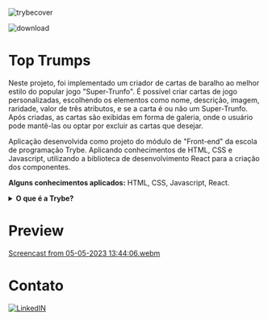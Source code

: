 ![trybecover](https://user-images.githubusercontent.com/109111993/228690909-1a2204ef-ec33-48ef-9a99-35006d6a2e97.jpeg)

![download](https://cdn-icons-png.flaticon.com/128/4313/4313224.png)
# Top Trumps
Neste projeto, foi implementado um criador de cartas de baralho ao melhor estilo do popular jogo "Super-Trunfo". É possível criar cartas de jogo personalizadas, escolhendo os elementos como nome, descrição, imagem, raridade, valor de três atributos, e se a carta é ou não um Super-Trunfo.
Após criadas, as cartas são exibidas em forma de galeria, onde o usuário pode mantê-las ou optar por excluir as cartas que desejar. 

Aplicação desenvolvida como projeto do módulo de "Front-end" da escola de programação Trybe. Aplicando conhecimentos de HTML, CSS e Javascript, utilizando a biblioteca de desenvolvimento React para a criação dos componentes.

<b>Alguns conhecimentos aplicados:</b> HTML, CSS, Javascript, React.

<details><summary><b>O que é a Trybe?</b></summary>A Trybe é uma escola de desenvolvimento web que possui comprometimento genuíno com o sucesso profissional de suas pessoas estudantes. A Trybe é um curso livre de educação profissional, uma formação completa em Desenvolvimento Web que te prepara e conecta com o mercado de trabalho. São mais de 1500 horas de formação distribuídas entre estudo de conteúdo, aulas ao vivo, projetos individuais, em grupo e desenvolvimento de habilidades socioemocionais. Para conhecer mais, acesse: https://www.betrybe.com/ </details>


# Preview
[Screencast from 05-05-2023 13:44:06.webm](https://user-images.githubusercontent.com/109111993/236517680-a7613fcf-3f5b-42b2-a960-7009b7e7420b.webm)


# Contato
[![LinkedIN](https://camo.githubusercontent.com/c00f87aeebbec37f3ee0857cc4c20b21fefde8a96caf4744383ebfe44a47fe3f/68747470733a2f2f696d672e736869656c64732e696f2f62616467652f2d4c696e6b6564496e2d2532333030373742353f7374796c653d666f722d7468652d6261646765266c6f676f3d6c696e6b6564696e266c6f676f436f6c6f723d7768697465)](https://www.linkedin.com/in/robson-mn/)

